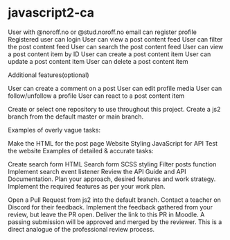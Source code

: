 # javascript2-ca


User with @noroff.no or @stud.noroff.no email can register profile
Registered user can login
User can view a post content feed
User can filter the post content feed
User can search the post content feed
User can view a post content item by ID
User can create a post content item
User can update a post content item
User can delete a post content item


Additional features(optional)

User can create a comment on a post
User can edit profile media
User can follow/unfollow a profile
User can react to a post content item


Create or select one repository to use throughout this project.
Create a js2 branch from the default master or main branch.

Examples of overly vague tasks:

Make the HTML for the post page
Website Styling
JavaScript for API
Test the website
Examples of detailed & accurate tasks:

Create search form HTML
Search form SCSS styling
Filter posts function
Implement search event listener
Review the API Guide and API Documentation.
Plan your approach, desired features and work strategy.
Implement the required features as per your work plan.

Open a Pull Request from js2 into the default branch. Contact a teacher on Discord for their feedback. 
Implement the feedback gathered from your review, but leave the PR open.
Deliver the link to this PR in Moodle. A passing submission will be approved and merged by the reviewer. This is a direct analogue of the professional review process.